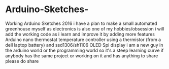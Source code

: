 # Arduino-Sketches-
Working Arduino Sketches 2016
i have a plan to make a small automated greenhouse myself as electronics is also one of my hobbies/obsession 
i will add the working code as i learn and improve it by adding more features
Arduino nano thermostat temperature controller using a thermistor (from a dell laptop battery) and ssd1306/sh1106 OLED Spi display
i am a new guy in the arduino world or the programming world so it's a steep learning curve 
if anybody has the same project or working on it and has anything to share please  do share
